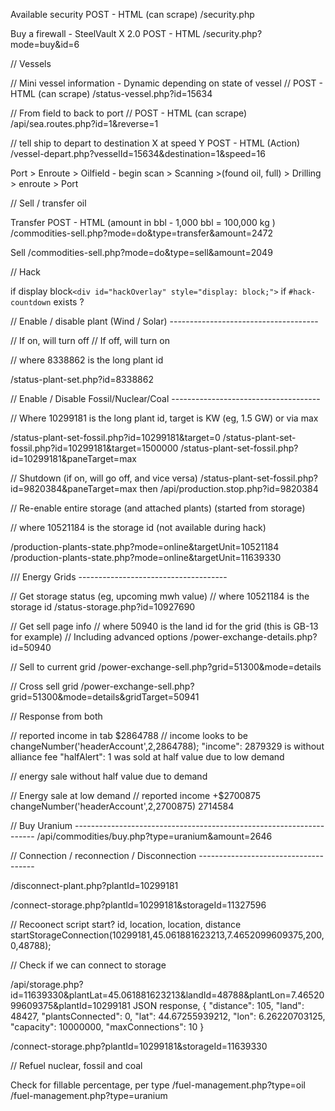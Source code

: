 Available security
POST - HTML (can scrape)
/security.php

Buy a firewall - SteelVault X 2.0
POST - HTML 
/security.php?mode=buy&id=6


// Vessels

// Mini vessel information - Dynamic depending on state of vessel
// POST - HTML (can scrape)
/status-vessel.php?id=15634

// From field to back to port 
// POST - HTML (can scrape)
/api/sea.routes.php?id=1&reverse=1

// tell ship to depart to destination X at speed Y
POST - HTML (Action)
/vessel-depart.php?vesselId=15634&destination=1&speed=16

Port > Enroute > Oilfield - begin scan > Scanning >(found oil, full) > Drilling > enroute > Port 

// Sell / transfer oil

Transfer 
POST - HTML 
(amount in bbl - 1,000 bbl = 100,000 kg )
/commodities-sell.php?mode=do&type=transfer&amount=2472

Sell
/commodities-sell.php?mode=do&type=sell&amount=2049


// Hack

if display block`<div id="hackOverlay" style="display: block;">`
if `#hack-countdown` exists ?


// Enable / disable plant (Wind / Solar) -------------------------------------

// If on, will turn off
// If off, will turn on

// where 8338862 is the long plant id

/status-plant-set.php?id=8338862

// Enable / Disable Fossil/Nuclear/Coal -------------------------------------

// Where 10299181 is the long plant id, target is KW (eg, 1.5 GW) or via max

/status-plant-set-fossil.php?id=10299181&target=0
/status-plant-set-fossil.php?id=10299181&target=1500000
/status-plant-set-fossil.php?id=10299181&paneTarget=max


// Shutdown (if on, will go off, and vice versa)
/status-plant-set-fossil.php?id=9820384&paneTarget=max
then
/api/production.stop.php?id=9820384


// Re-enable entire storage (and attached plants) (started from storage)

// where 10521184 is the storage id (not available during hack)

/production-plants-state.php?mode=online&targetUnit=10521184
/production-plants-state.php?mode=online&targetUnit=11639330


/// Energy Grids -------------------------------------

// Get storage status (eg, upcoming mwh value)
// where 10521184 is the storage id
/status-storage.php?id=10927690

// Get sell page info 
// where 50940 is the land id for the grid (this is GB-13 for example)
// Including advanced options
/power-exchange-details.php?id=50940

// Sell to current grid
/power-exchange-sell.php?grid=51300&mode=details

// Cross sell grid
/power-exchange-sell.php?grid=51300&mode=details&gridTarget=50941

// Response from both

// reported income in tab $2864788
// income looks to be changeNumber('headerAccount',2,2864788);
"income": 2879329 is without alliance fee
"halfAlert": 1 was sold at half value due to low demand

// energy sale without half value due to demand
<script>
delete chargeRates[50237];
setTimeout(function() {
$('#exchange-sell-btn-50237').addClass('not-active-large').html('Sell');
$('#current-demand-50237').html('156.39 MW<span class=text-lowercase>h</span>');
$('#exchange-sell-50237').html('$ 0');
$('#advanced-tab').hide();
$('#details-main').removeClass('not-active');
},500);
</script>
<script>
var gridSales = [];
chargeRates = {};
$('#sell-to-grid-btn').addClass('not-active-large');
clearInterval(exchangeTimer);
addNewDataPointToChart(recentTradesChart,523096);
hideUnitDetails();
stopGridLine(9206670);stopPlant(9206670,'wind');plantOutput[9206670] = 0;setStorageMarkerState(11008418,'grid');gridDischarge[11008418] = 1316;delete productionChargeRates[11008418];startDischarging(11008418,1728861393,1728862709,1728861393);setChargeComplete(11008418,0);liveData[11008418].chargePerSec = 0;liveData[11008418].charged = 0;gridSales.push({"grid": "CZ-4", "sold": 523096, "income": 2879329, "halfAlert": 0});changeNumber('headerAccount',2,2864788);$('#charge-status-50237').html('0 kW<span class=text-lowercase>h</span>').data('value', 0);				showSalesResult(gridSales,false,14541,0);
setIntro(12);
</script>

// Energy sale at low demand
// reported income +$2700875
changeNumber('headerAccount',2,2700875)
2714584

<script>
delete chargeRates[50948];
setTimeout(function() {
$('#exchange-sell-btn-50948').addClass('not-active-large').html('Sell');
$('#current-demand-50948').html('0 kW<span class=text-lowercase>h</span>');
$('#exchange-sell-50948').html('$ 0');
$('#advanced-tab').hide();
$('#details-main').removeClass('not-active');
},500);
</script>

<script>
var gridSales = [];
chargeRates = {};
$('#sell-to-grid-btn').addClass('not-active-large');
clearInterval(exchangeTimer);
addNewDataPointToChart(recentTradesChart,927032);
hideUnitDetails();
stopGridLine(8338460);stopPlant(8338460,'solar');plantOutput[8338460] = 0;stopGridLine(8338862);stopPlant(8338862,'solar');plantOutput[8338862] = 0;stopGridLine(8343346);stopPlant(8343346,'solar');plantOutput[8343346] = 0;stopGridLine(8390836);stopPlant(8390836,'solar');plantOutput[8390836] = 0;stopGridLine(9475050);stopPlant(9475050,'fossil');plantOutput[9475050] = 0;stopGridLine(9846710);stopPlant(9846710,'fossil');plantOutput[9846710] = 0;setStorageMarkerState(10521075,'grid');gridDischarge[10521075] = 1114;delete productionChargeRates[10521075];startDischarging(10521075,1728861716,1728862830,1728861716);setChargeComplete(10521075,0);liveData[10521075].chargePerSec = 0;liveData[10521075].charged = 434807;gridSales.push({"grid": "DE-25", "sold": 927032, "income": 2714584, "halfAlert": 1});changeNumber('headerAccount',2,2700875);$('#charge-status-50948').html('0 kW<span class=text-lowercase>h</span>').data('value', 0);				showSalesResult(gridSales,false,13709,0);
setIntro(12);
</script>


// Buy Uranium --------------------------------------------------------------------
/api/commodities/buy.php?type=uranium&amount=2646


// Connection / reconnection / Disconnection  -------------------------------------

/disconnect-plant.php?plantId=10299181

/connect-storage.php?plantId=10299181&storageId=11327596

// Recoonect script start?
id, location, location, distance
startStorageConnection(10299181,45.061881623213,7.4652099609375,200,0,48788);

// Check if we can connect to storage

/api/storage.php?id=11639330&plantLat=45.061881623213&landId=48788&plantLon=7.4652099609375&plantId=10299181
JSON response, 
{
    "distance": 105,
    "land": 48427,
    "plantsConnected": 0,
    "lat": 44.67255939212,
    "lon": 6.26220703125,
    "capacity": 10000000,
    "maxConnections": 10
}

/connect-storage.php?plantId=10299181&storageId=11639330


// Refuel nuclear, fossil and coal

Check for fillable percentage, per type
/fuel-management.php?type=oil
/fuel-management.php?type=uranium